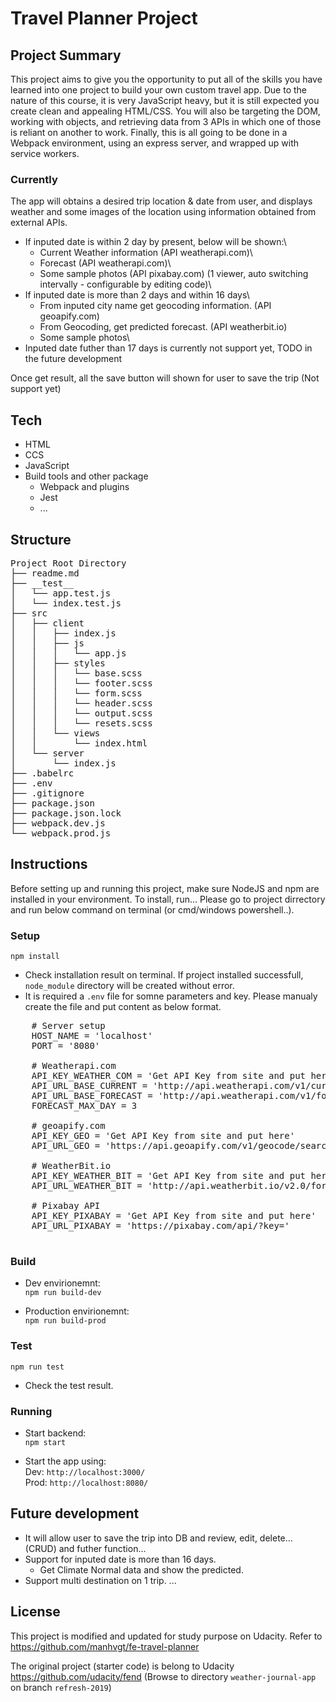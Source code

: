 # Travel Planner Project

## Project Summary
This project aims to give you the opportunity to put all of the skills you have learned into one project to build your own custom travel app. Due to the nature of this course, it is very JavaScript heavy, but it is still expected you create clean and appealing HTML/CSS. You will also be targeting the DOM, working with objects, and retrieving data from 3 APIs in which one of those is reliant on another to work. Finally, this is all going to be done in a Webpack environment, using an express server, and wrapped up with service workers.

### Currently
The app will obtains a desired trip location & date from user, and displays weather and some images of the location using information obtained from external APIs.
- If inputed date is within 2 day by present, below will be shown:\
  - Current Weather information (API weatherapi.com)\
  - Forecast (API weatherapi.com)\
  - Some sample photos (API pixabay.com) (1 viewer, auto switching intervally - configurable by editing code)\
- If inputed date is more than 2 days and within 16 days\
  - From inputed city name get geocoding information. (API geoapify.com)
  - From Geocoding, get predicted forecast. (API weatherbit.io)
  - Some sample photos\
- Inputed date futher than 17 days is currently not support yet, TODO in the future development

Once get result, all the save button will shown for user to save the trip (Not support yet)

## Tech
- HTML
- CCS
- JavaScript
- Build tools and other package
    + Webpack and plugins
    + Jest
    + ...

## Structure
<pre>
Project Root Directory
├── readme.md
├── __test__
│   └── app.test.js
│   └── index.test.js
├── src
│   ├── client
│   │   ├── index.js
│   │   ├── js
│   │   │   └── app.js
│   │   ├── styles
│   │   │   └── base.scss
│   │   │   └── footer.scss
│   │   │   └── form.scss
│   │   │   └── header.scss
│   │   │   └── output.scss
│   │   │   └── resets.scss
│   │   └── views
│   │       └── index.html 
│   └── server
│       └── index.js
├── .babelrc
├── .env
├── .gitignore
├── package.json
├── package.json.lock
├── webpack.dev.js
└── webpack.prod.js
</pre>

## Instructions
Before setting up and running this project, make sure NodeJS and npm are installed in your environment.
To install, run... Please go to project dirrectory and run below command on terminal (or cmd/windows powershell..).

### Setup
`npm install`
  - Check installation result on terminal. If project installed successfull, `node_module` directory will be created without error.
  - It is required a `.env` file for somne parameters and key. Please manualy create the file and put content as below format.
  <pre>
    # Server setup
    HOST_NAME = 'localhost'
    PORT = '8080'

    # Weatherapi.com
    API_KEY_WEATHER_COM = 'Get API Key from site and put here'
    API_URL_BASE_CURRENT = 'http://api.weatherapi.com/v1/current.json?key='
    API_URL_BASE_FORECAST = 'http://api.weatherapi.com/v1/forecast.json?key='
    FORECAST_MAX_DAY = 3

    # geoapify.com
    API_KEY_GEO = 'Get API Key from site and put here'
    API_URL_GEO = 'https://api.geoapify.com/v1/geocode/search?text='

    # WeatherBit.io
    API_KEY_WEATHER_BIT = 'Get API Key from site and put here	'
    API_URL_WEATHER_BIT = 'http://api.weatherbit.io/v2.0/forecast/daily?'

    # Pixabay API
    API_KEY_PIXABAY = 'Get API Key from site and put here'
    API_URL_PIXABAY = 'https://pixabay.com/api/?key='
  </pre>

### Build
  - Dev envirionemnt:\
  `npm run build-dev`

  - Production envirionemnt:\
  `npm run build-prod`

### Test
  `npm run test`
  - Check the test result.

### Running 
  - Start backend:\
    `npm start`

  - Start the app using:\
  Dev:  `http://localhost:3000/`\
  Prod: `http://localhost:8080/`

## Future development
- It will allow user to save the trip into DB and review, edit, delete... (CRUD) and futher function...
- Support for inputed date is more than 16 days.
  - Get Climate Normal data and show the predicted.
- Support multi destination on 1 trip.
...

## License
This project is modified and updated for study purpose on Udacity.
Refer to https://github.com/manhvgt/fe-travel-planner

The original project (starter code) is belong to Udacity https://github.com/udacity/fend
(Browse to directory `weather-journal-app` on branch `refresh-2019`)
